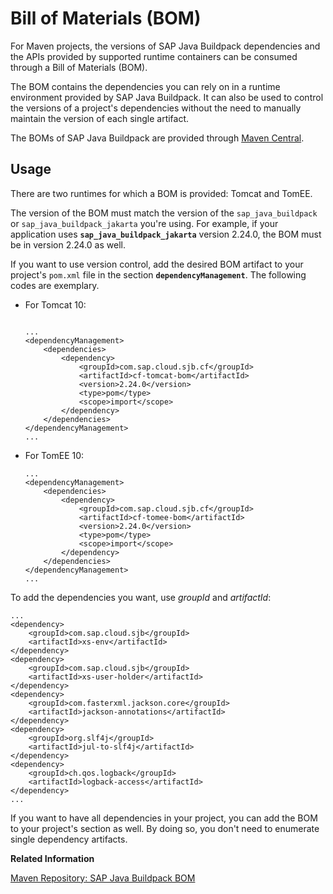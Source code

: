 <!-- loio6c6936e8e4ea40c9a9a69f6783b1e978 -->

# Bill of Materials \(BOM\)

For Maven projects, the versions of SAP Java Buildpack dependencies and the APIs provided by supported runtime containers can be consumed through a Bill of Materials \(BOM\).



The BOM contains the dependencies you can rely on in a runtime environment provided by SAP Java Buildpack. It can also be used to control the versions of a project's dependencies without the need to manually maintain the version of each single artifact.

The BOMs of SAP Java Buildpack are provided through [Maven Central](https://central.sonatype.com/search?q=com.sap.cloud.sjb.cf).



<a name="loio6c6936e8e4ea40c9a9a69f6783b1e978__section_zv5_4cj_v3b"/>

## Usage

There are two runtimes for which a BOM is provided: Tomcat and TomEE.

The version of the BOM must match the version of the `sap_java_buildpack` or `sap_java_buildpack_jakarta` you're using. For example, if your application uses **`sap_java_buildpack_jakarta`** version 2.24.0, the BOM must be in version 2.24.0 as well.

If you want to use version control, add the desired BOM artifact to your project's `pom.xml` file in the section **`dependencyManagement`**. The following codes are exemplary.

-   For Tomcat 10:

    ```
    
    ...
    <dependencyManagement>
        <dependencies>
            <dependency>
                <groupId>com.sap.cloud.sjb.cf</groupId>
                <artifactId>cf-tomcat-bom</artifactId>
                <version>2.24.0</version>
                <type>pom</type>
                <scope>import</scope>
            </dependency>
        </dependencies>
    </dependencyManagement>
    ...
    ```

-   For TomEE 10:

    ```
    ...
    <dependencyManagement>
        <dependencies>
            <dependency>
                <groupId>com.sap.cloud.sjb.cf</groupId>
                <artifactId>cf-tomee-bom</artifactId>
                <version>2.24.0</version>
                <type>pom</type>
                <scope>import</scope>
            </dependency>
        </dependencies>
    </dependencyManagement>
    ...
    ```


To add the dependencies you want, use *groupId* and *artifactId*:

```
...
<dependency>
    <groupId>com.sap.cloud.sjb</groupId>
    <artifactId>xs-env</artifactId>
</dependency>
<dependency>
    <groupId>com.sap.cloud.sjb</groupId>
    <artifactId>xs-user-holder</artifactId>
</dependency>
<dependency>
    <groupId>com.fasterxml.jackson.core</groupId>
    <artifactId>jackson-annotations</artifactId>
</dependency>
<dependency>
    <groupId>org.slf4j</groupId>
    <artifactId>jul-to-slf4j</artifactId>
</dependency>
<dependency>
    <groupId>ch.qos.logback</groupId>
    <artifactId>logback-access</artifactId>
</dependency>
...
```

If you want to have all dependencies in your project, you can add the BOM to your project's section as well. By doing so, you don't need to enumerate single dependency artifacts.

**Related Information**  


[Maven Repository: SAP Java Buildpack BOM](https://mvnrepository.com/artifact/com.sap.cloud.sjb.cf/sap-java-buildpack-bom)

